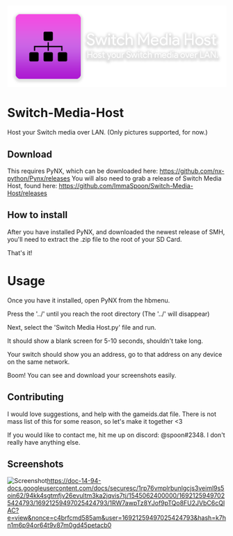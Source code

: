 ![Logo](Nintendo/resources/logo.png)
# Switch-Media-Host
Host your Switch media over LAN. (Only pictures supported, for now.)

## Download
This requires PyNX, which can be downloaded here:
https://github.com/nx-python/Pynx/releases
You will also need to grab a release of Switch Media Host, found here:
https://github.com/ImmaSpoon/Switch-Media-Host/releases

## How to install
After you have installed PyNX, and downloaded the newest release of SMH, you'll need to extract the .zip file to the root of your SD Card.

That's it!

# Usage
Once you have it installed, open PyNX from the hbmenu.

Press the '../' until you reach the root directory (The '../' will disappear)

Next, select the 'Switch Media Host.py' file and run.

It should show a blank screen for 5-10 seconds, shouldn't take long.

Your switch should show you an address, go to that address on any device on the same network.

Boom! You can see and download your screenshots easily.

## Contributing
I would love suggestions, and help with the gameids.dat file. There is not mass list of this for some reason, so let's make it together <3

If you would like to contact me, hit me up on discord: @spoon#2348. I don't really have anything else.

## Screenshots
![Screenshot](https://doc-14-94-docs.googleusercontent.com/docs/securesc/1rp76vmplrbunlgcjs3veiml9s5oin62/94kk4sgtmfjv26evultm3ka2jqvis7tj/1545062400000/16921259497025424793/16921259497025424793/1RW7awpTz8YJof9pTQo8FU2JVbC6cQlAC?e=view&nonce=c4brfcmd585am&user=16921259497025424793&hash=k7hn1m6p94or64t9v87m0gd45petacb0)https://doc-14-94-docs.googleusercontent.com/docs/securesc/1rp76vmplrbunlgcjs3veiml9s5oin62/94kk4sgtmfjv26evultm3ka2jqvis7tj/1545062400000/16921259497025424793/16921259497025424793/1RW7awpTz8YJof9pTQo8FU2JVbC6cQlAC?e=view&nonce=c4brfcmd585am&user=16921259497025424793&hash=k7hn1m6p94or64t9v87m0gd45petacb0
